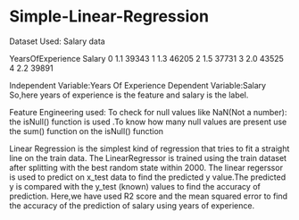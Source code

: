 # Simple-Linear-Regression

Dataset Used:
Salary data

YearsOfExperience	Salary
0	1.1	39343
1	1.3	46205
2	1.5	37731
3	2.0	43525
4	2.2	39891


Independent Variable:Years Of Experience
Dependent Variable:Salary
So,here years of experience is the feature and salary is the label.

Feature Engineering  used:
To check for null values like NaN(Not a number):
the isNull() function is used .To know how many null values are present use the sum() function on the isNull() function

Linear Regression is the simplest kind of regression that tries to fit a straight line on the train data.
The LinearRegressor is trained using the train dataset after splitting with the best random state within 2000.
The linear regerssor is used to predict on x_test data to find the predicted y value.The predicted y is compared with the y_test (known) values to find the accuracy of prediction.
Here,we have used R2 score and the mean squared error to find the accuracy of the prediction of salary using years of experience.

